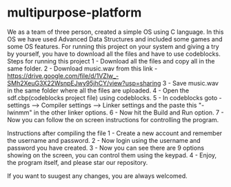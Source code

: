 # multipurpose-platform
We as a team of three person, created a simple OS using C language. In this OS we have used Advanced Data Structures and included some games and some OS features.
For running this project on your system and giving a try by yourself, you have to download all the files and have to use codeblocks.
Steps for running this project
1 - Download all the files and copy all in the same folder.
2 - Download music.wav from this link - https://drive.google.com/file/d/1VZlw_-SMh2XeuG3X22WsnpEJwy95jhCY/view?usp=sharing
3 - Save music.wav in the same folder where all the files are uploaded.
4 - Open the sdf.cbp(codeblocks project file) using codeblocks.
5 - In codeblocks goto - settings --> Compiler settings --> Linker settings and the paste this "-lwinmm" in the other linker options.
6 - Now hit the Build and Run option.
7 - Now you can follow the on screen instructions for controlling the program.

Instructions after compiling the file
1 - Create a new account and remember the username and password.
2 - Now login using the username and password you have created.
3 - Now you can see there are 9 options showing on the screen, you can control them using the keypad.
4 - Enjoy, the program itself, and please star our repository.

If you want to suugest any changes, you are always welcomed.
